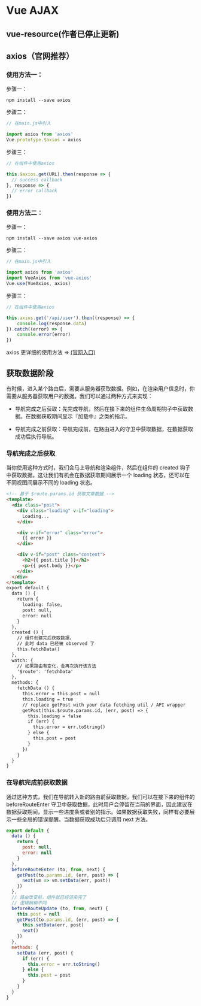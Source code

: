 # Vue AJAX

## vue-resource(作者已停止更新)

## axios（官网推荐）
### 使用方法一：
步骤一：

	npm install --save axios

步骤二：

``` js
// 在main.js中引入

import axios from 'axios'
Vue.prototype.$axios = axios
```

步骤三：

``` js
// 在组件中使用axios

this.$axios.get(URL).then(response => {
  // success callback
}, response => {
  // error callback
})
```

### 使用方法二：
步骤一：

	npm install --save axios vue-axios

步骤二：

``` js
// 在main.js中引入

import axios from 'axios'
import VueAxios from 'vue-axios'
Vue.use(VueAxios, axios)
```

步骤三：

``` js
// 在组件中使用axios

this.axios.get('/api/user').then((response) => {
    console.log(response.data)
}).catch((error) => {
    console.error(error)
})
```

axios 更详细的使用方法 => [(官网入口)](https://github.com/mzabriskie/axios)

## 获取数据阶段
有时候，进入某个路由后，需要从服务器获取数据。例如，在渲染用户信息时，你需要从服务器获取用户的数据。我们可以通过两种方式来实现：

* 导航完成之后获取：先完成导航，然后在接下来的组件生命周期钩子中获取数据。在数据获取期间显示『加载中』之类的指示。

* 导航完成之前获取：导航完成前，在路由进入的守卫中获取数据，在数据获取成功后执行导航。

### 导航完成之后获取
当你使用这种方式时，我们会马上导航和渲染组件，然后在组件的 created 钩子中获取数据。这让我们有机会在数据获取期间展示一个 loading 状态，还可以在不同视图间展示不同的 loading 状态。

``` html
<!-- 基于 $route.params.id 获取文章数据 -->
<template>
  <div class="post">
    <div class="loading" v-if="loading">
      Loading...
    </div>

    <div v-if="error" class="error">
      {{ error }}
    </div>

    <div v-if="post" class="content">
      <h2>{{ post.title }}</h2>
      <p>{{ post.body }}</p>
    </div>
  </div>
</template>
export default {
  data () {
    return {
      loading: false,
      post: null,
      error: null
    }
  },
  created () {
    // 组件创建完后获取数据，
    // 此时 data 已经被 observed 了
    this.fetchData()
  },
  watch: {
    // 如果路由有变化，会再次执行该方法
    '$route': 'fetchData'
  },
  methods: {
    fetchData () {
      this.error = this.post = null
      this.loading = true
      // replace getPost with your data fetching util / API wrapper
      getPost(this.$route.params.id, (err, post) => {
        this.loading = false
        if (err) {
          this.error = err.toString()
        } else {
          this.post = post
        }
      })
    }
  }
}
```

### 在导航完成前获取数据
通过这种方式，我们在导航转入新的路由前获取数据。我们可以在接下来的组件的 beforeRouteEnter 守卫中获取数据，此时用户会停留在当前的界面，因此建议在数据获取期间，显示一些进度条或者别的指示。如果数据获取失败，同样有必要展示一些全局的错误提醒。当数据获取成功后只调用 next 方法。

``` js
export default {
  data () {
    return {
      post: null,
      error: null
    }
  },
  beforeRouteEnter (to, from, next) {
    getPost(to.params.id, (err, post) => {
      next(vm => vm.setData(err, post))
    })
  },
  // 路由改变前，组件就已经渲染完了
  // 逻辑稍稍不同
  beforeRouteUpdate (to, from, next) {
    this.post = null
    getPost(to.params.id, (err, post) => {
      this.setData(err, post)
      next()
    })
  },
  methods: {
    setData (err, post) {
      if (err) {
        this.error = err.toString()
      } else {
        this.post = post
      }
    }
  }
}
```